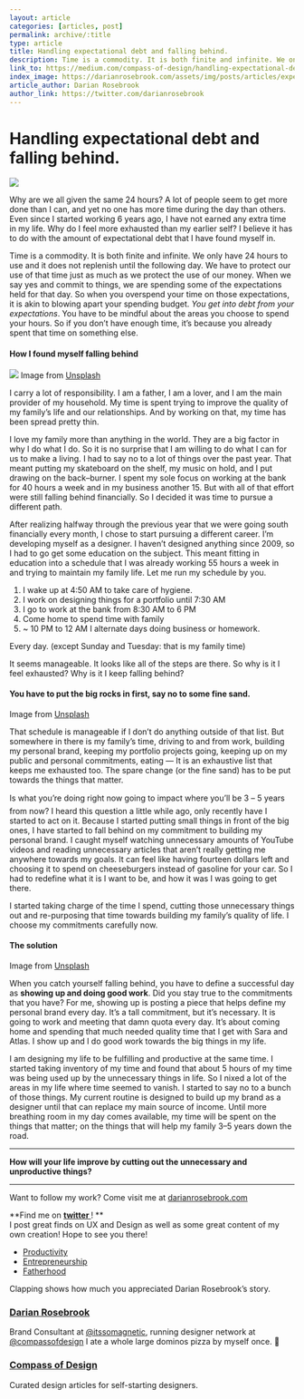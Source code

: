 ```yaml
---
layout: article
categories: [articles, post]
permalink: archive/:title
type: article
title: Handling expectational debt and falling behind.
description: Time is a commodity. It is both finite and infinite. We only have 24 hours to use and it does not replenish until the following day. We have to protect our use of that time just as much as we protect the use of our money. When we say yes and commit to things, we are spending some of the expectations held for that day.
link_to: https://medium.com/compass-of-design/handling-expectational-debt-and-falling-behind-9a658c33edd1
index_image: https://darianrosebrook.com/assets/img/posts/articles/expectational-debt/expectational-debt.jpg
article_author: Darian Rosebrook
author_link: https://twitter.com/darianrosebrook
---
```

# Handling expectational debt and falling behind.

![](https://cdn-images-1.medium.com/max/800/1*K4f3A2W9KI1ifrUIErGTYA.jpeg)

Why are we all given the same 24 hours? A lot of people seem to get more done
than I can, and yet no one has more time during the day than others. Even since
I started working 6 years ago, I have not earned any extra time in my life. Why
do I feel more exhausted than my earlier self? I believe it has to do with the
amount of expectational debt that I have found myself in.

Time is a commodity. It is both finite and infinite. We only have 24 hours to
use and it does not replenish until the following day. We have to protect our
use of that time just as much as we protect the use of our money. When we say
yes and commit to things, we are spending some of the expectations held for that
day. So when you overspend your time on those expectations, it is akin to
blowing apart your spending budget. *You get into debt from your expectations*.
You have to be mindful about the areas you choose to spend your hours. So if you
don’t have enough time, it’s because you already spent that time on something
else.

#### How I found myself falling behind

![](https://cdn-images-1.medium.com/max/600/1*WjvFA3wtFd0FvpDoqFsyJg.jpeg)
<span class="figcaption_hack">Image from [Unsplash](http://unsplash.com/)</span>

I carry a lot of responsibility. I am a father, I am a lover, and I am the main
provider of my household. My time is spent trying to improve the quality of my
family’s life and our relationships. And by working on that, my time has been
spread pretty thin.

I love my family more than anything in the world. They are a big factor in why I
do what I do. So it is no surprise that I am willing to do what I can for us to
make a living. I had to say no to a lot of things over the past year. That meant
putting my skateboard on the shelf, my music on hold, and I put drawing on the
back–burner. I spent my sole focus on working at the bank for 40 hours a week
and in my business another 15. But with all of that effort were still falling
behind financially. So I decided it was time to pursue a different path.

After realizing halfway through the previous year that we were going south
financially every month, I chose to start pursuing a different career. I’m
developing myself as a designer. I haven’t designed anything since 2009, so I
had to go get some education on the subject. This meant fitting in education
into a schedule that I was already working 55 hours a week in and trying to
maintain my family life. Let me run my schedule by you.

1.  I wake up at 4:50 AM to take care of hygiene.
1.  I work on designing things for a portfolio until 7:30 AM
1.  I go to work at the bank from 8:30 AM to 6 PM
1.  Come home to spend time with family
1.  ~ 10 PM to 12 AM I alternate days doing business or homework.

Every day. (except Sunday and Tuesday: that is my family time)

It seems manageable. It looks like all of the steps are there. So why is it I
feel exhausted? Why is it I keep falling behind?

#### You have to put the big rocks in first, say no to some fine sand.

<span class="figcaption_hack">Image from [Unsplash](http://unsplash.com/)</span>

That schedule is manageable if I don’t do anything outside of that list. But
somewhere in there is my family’s time, driving to and from work, building my
personal brand, keeping my portfolio projects going, keeping up on my public and
personal commitments, eating — It is an exhaustive list that keeps me exhausted
too. The spare change (or the fine sand) has to be put towards the things that
matter.

Is what you’re doing right now going to impact where you’ll be 3 – 5 years from
now? I heard this question a little while ago, only recently have I started to
act on it. Because I started putting small things in front of the big ones, I
have started to fall behind on my commitment to building my personal brand. I
caught myself watching unnecessary amounts of YouTube videos and reading
unnecessary articles that aren’t really getting me anywhere towards my goals. It
can feel like having fourteen dollars left and choosing it to spend on
cheeseburgers instead of gasoline for your car. So I had to redefine what it is
I want to be, and how it was I was going to get there.

I started taking charge of the time I spend, cutting those unnecessary things
out and re-purposing that time towards building my family’s quality of life. I
choose my commitments carefully now.

#### The solution

<span class="figcaption_hack">Image from [Unsplash](http://unsplash.com/)</span>

When you catch yourself falling behind, you have to define a successful day as
**showing up and doing good work**. Did you stay true to the commitments that
you have? For me, showing up is posting a piece that helps define my personal
brand every day. It’s a tall commitment, but it’s necessary. It is going to work
and meeting that damn quota every day. It’s about coming home and spending that
much needed quality time that I get with Sara and Atlas. I show up and I do good
work towards the big things in my life.

I am designing my life to be fulfilling and productive at the same time. I
started taking inventory of my time and found that about 5 hours of my time was
being used up by the unnecessary things in life. So I nixed a lot of the areas
in my life where time seemed to vanish. I started to say no to a bunch of those
things. My current routine is designed to build up my brand as a designer until
that can replace my main source of income. Until more breathing room in my day
comes available, my time will be spent on the things that matter; on the things
that will help my family 3–5 years down the road.

*****

**How will your life improve by cutting out the unnecessary and unproductive
things?**

*****

Want to follow my work? Come visit me at
[darianrosebrook.com](http://darianrosebrook.com/)

**Find me on **[twitter ](http://twitter.com/darianrosebrook)**! **<br> I post great
finds on UX and Design as well as some great content of my own creation! Hope to
see you there!

* [Productivity](https://read.compassofdesign.com/tagged/productivity?source=post)
* [Entrepreneurship](https://read.compassofdesign.com/tagged/entrepreneurship?source=post)
* [Fatherhood](https://read.compassofdesign.com/tagged/fatherhood?source=post)

Clapping shows how much you appreciated Darian Rosebrook’s story.

### [Darian Rosebrook](https://read.compassofdesign.com/@darianrosebrook)

Brand Consultant at [@itssomagnetic](http://twitter.com/itssomagnetic), running
designer network at [@compassofdesign](http://twitter.com/compassofdesign) I ate
a whole large dominos pizza by myself once. 🍕

### [Compass of Design](https://read.compassofdesign.com/?source=footer_card)

Curated design articles for self-starting designers.
